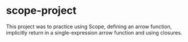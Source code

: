 # scope-project

This project was to practice using Scope, defining an arrow function, implicitly return in a single-expression arrow function and using closures.
